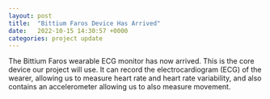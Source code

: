```yaml
---
layout: post
title:  "Bittium Faros Device Has Arrived"
date:   2022-10-15 14:30:57 +0000
categories: project update
---
```


The Bittium Faros wearable ECG monitor has now arrived. This is the core device our project will use. It can record the electrocardiogram (ECG) of the wearer, allowing us to measure heart rate and heart rate variability, and also contains an accelerometer allowing us to also measure movement.
